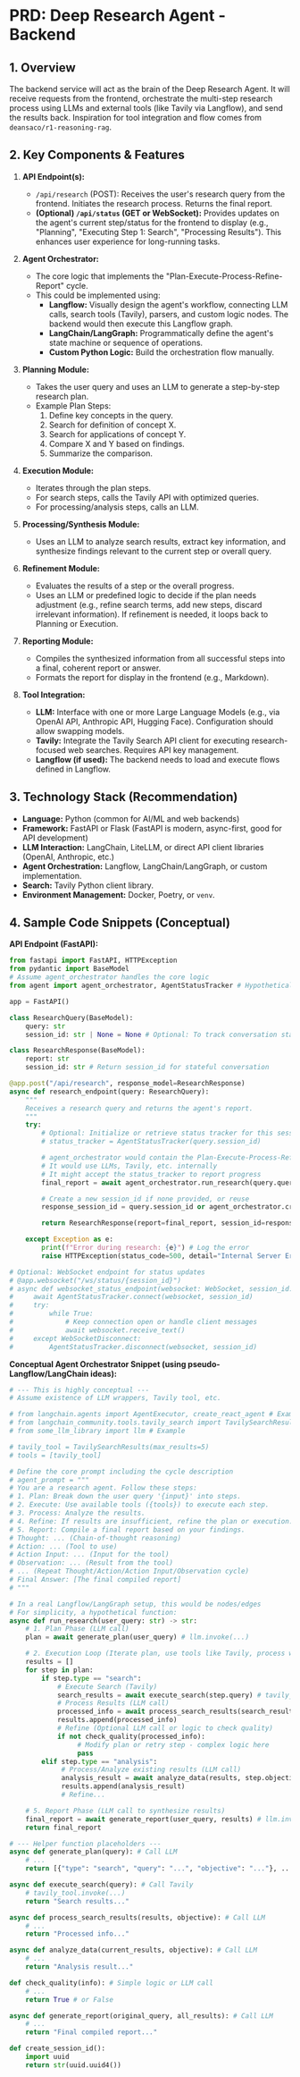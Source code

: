 # PRD: Deep Research Agent - Backend

## 1. Overview

The backend service will act as the brain of the Deep Research Agent. It will receive requests from the frontend, orchestrate the multi-step research process using LLMs and external tools (like Tavily via Langflow), and send the results back. Inspiration for tool integration and flow comes from `deansaco/r1-reasoning-rag`.

## 2. Key Components & Features

1.  **API Endpoint(s):**
    *   `/api/research` (POST): Receives the user's research query from the frontend. Initiates the research process. Returns the final report.
    *   **(Optional) `/api/status` (GET or WebSocket):** Provides updates on the agent's current step/status for the frontend to display (e.g., "Planning", "Executing Step 1: Search", "Processing Results"). This enhances user experience for long-running tasks.

2.  **Agent Orchestrator:**
    *   The core logic that implements the "Plan-Execute-Process-Refine-Report" cycle.
    *   This could be implemented using:
        *   **Langflow:** Visually design the agent's workflow, connecting LLM calls, search tools (Tavily), parsers, and custom logic nodes. The backend would then execute this Langflow graph.
        *   **LangChain/LangGraph:** Programmatically define the agent's state machine or sequence of operations.
        *   **Custom Python Logic:** Build the orchestration flow manually.

3.  **Planning Module:**
    *   Takes the user query and uses an LLM to generate a step-by-step research plan.
    *   Example Plan Steps:
        1.  Define key concepts in the query.
        2.  Search for definition of concept X.
        3.  Search for applications of concept Y.
        4.  Compare X and Y based on findings.
        5.  Summarize the comparison.

4.  **Execution Module:**
    *   Iterates through the plan steps.
    *   For search steps, calls the Tavily API with optimized queries.
    *   For processing/analysis steps, calls an LLM.

5.  **Processing/Synthesis Module:**
    *   Uses an LLM to analyze search results, extract key information, and synthesize findings relevant to the current step or overall query.

6.  **Refinement Module:**
    *   Evaluates the results of a step or the overall progress.
    *   Uses an LLM or predefined logic to decide if the plan needs adjustment (e.g., refine search terms, add new steps, discard irrelevant information). If refinement is needed, it loops back to Planning or Execution.

7.  **Reporting Module:**
    *   Compiles the synthesized information from all successful steps into a final, coherent report or answer.
    *   Formats the report for display in the frontend (e.g., Markdown).

8.  **Tool Integration:**
    *   **LLM:** Interface with one or more Large Language Models (e.g., via OpenAI API, Anthropic API, Hugging Face). Configuration should allow swapping models.
    *   **Tavily:** Integrate the Tavily Search API client for executing research-focused web searches. Requires API key management.
    *   **Langflow (if used):** The backend needs to load and execute flows defined in Langflow.

## 3. Technology Stack (Recommendation)

*   **Language:** Python (common for AI/ML and web backends)
*   **Framework:** FastAPI or Flask (FastAPI is modern, async-first, good for API development)
*   **LLM Interaction:** LangChain, LiteLLM, or direct API client libraries (OpenAI, Anthropic, etc.)
*   **Agent Orchestration:** Langflow, LangChain/LangGraph, or custom implementation.
*   **Search:** Tavily Python client library.
*   **Environment Management:** Docker, Poetry, or `venv`.

## 4. Sample Code Snippets (Conceptual)

**API Endpoint (FastAPI):**

```python name=main.py
from fastapi import FastAPI, HTTPException
from pydantic import BaseModel
# Assume agent_orchestrator handles the core logic
from agent import agent_orchestrator, AgentStatusTracker # Hypothetical modules

app = FastAPI()

class ResearchQuery(BaseModel):
    query: str
    session_id: str | None = None # Optional: To track conversation state

class ResearchResponse(BaseModel):
    report: str
    session_id: str # Return session_id for stateful conversation

@app.post("/api/research", response_model=ResearchResponse)
async def research_endpoint(query: ResearchQuery):
    """
    Receives a research query and returns the agent's report.
    """
    try:
        # Optional: Initialize or retrieve status tracker for this session
        # status_tracker = AgentStatusTracker(query.session_id)

        # agent_orchestrator would contain the Plan-Execute-Process-Refine-Report logic
        # It would use LLMs, Tavily, etc. internally
        # It might accept the status_tracker to report progress
        final_report = await agent_orchestrator.run_research(query.query) # Add status_tracker if used

        # Create a new session_id if none provided, or reuse
        response_session_id = query.session_id or agent_orchestrator.create_session_id()

        return ResearchResponse(report=final_report, session_id=response_session_id)

    except Exception as e:
        print(f"Error during research: {e}") # Log the error
        raise HTTPException(status_code=500, detail="Internal Server Error")

# Optional: WebSocket endpoint for status updates
# @app.websocket("/ws/status/{session_id}")
# async def websocket_status_endpoint(websocket: WebSocket, session_id: str):
#     await AgentStatusTracker.connect(websocket, session_id)
#     try:
#         while True:
#             # Keep connection open or handle client messages
#             await websocket.receive_text()
#     except WebSocketDisconnect:
#         AgentStatusTracker.disconnect(websocket, session_id)

```

**Conceptual Agent Orchestrator Snippet (using pseudo-Langflow/LangChain ideas):**

```python name=agent/agent_orchestrator.py
# --- This is highly conceptual ---
# Assume existence of LLM wrappers, Tavily tool, etc.

# from langchain.agents import AgentExecutor, create_react_agent # Example
# from langchain_community.tools.tavily_search import TavilySearchResults # Example
# from some_llm_library import llm # Example

# tavily_tool = TavilySearchResults(max_results=5)
# tools = [tavily_tool]

# Define the core prompt including the cycle description
# agent_prompt = """
# You are a research agent. Follow these steps:
# 1. Plan: Break down the user query '{input}' into steps.
# 2. Execute: Use available tools ({tools}) to execute each step.
# 3. Process: Analyze the results.
# 4. Refine: If results are insufficient, refine the plan or execution. Repeat steps if needed.
# 5. Report: Compile a final report based on your findings.
# Thought: ... (Chain-of-thought reasoning)
# Action: ... (Tool to use)
# Action Input: ... (Input for the tool)
# Observation: ... (Result from the tool)
# ... (Repeat Thought/Action/Action Input/Observation cycle)
# Final Answer: [The final compiled report]
# """

# In a real Langflow/LangGraph setup, this would be nodes/edges
# For simplicity, a hypothetical function:
async def run_research(user_query: str) -> str:
    # 1. Plan Phase (LLM call)
    plan = await generate_plan(user_query) # llm.invoke(...)

    # 2. Execution Loop (Iterate plan, use tools like Tavily, process with LLM)
    results = []
    for step in plan:
        if step.type == "search":
            # Execute Search (Tavily)
            search_results = await execute_search(step.query) # tavily_tool.invoke(...)
            # Process Results (LLM call)
            processed_info = await process_search_results(search_results, step.objective) # llm.invoke(...)
            results.append(processed_info)
            # Refine (Optional LLM call or logic to check quality)
            if not check_quality(processed_info):
                 # Modify plan or retry step - complex logic here
                 pass
        elif step.type == "analysis":
             # Process/Analyze existing results (LLM call)
             analysis_result = await analyze_data(results, step.objective) # llm.invoke(...)
             results.append(analysis_result)
             # Refine...

    # 5. Report Phase (LLM call to synthesize results)
    final_report = await generate_report(user_query, results) # llm.invoke(...)
    return final_report

# --- Helper function placeholders ---
async def generate_plan(query): # Call LLM
    # ...
    return [{"type": "search", "query": "...", "objective": "..."}, ...] # Example structure

async def execute_search(query): # Call Tavily
    # tavily_tool.invoke(...)
    return "Search results..."

async def process_search_results(results, objective): # Call LLM
    # ...
    return "Processed info..."

async def analyze_data(current_results, objective): # Call LLM
    # ...
    return "Analysis result..."

def check_quality(info): # Simple logic or LLM call
    # ...
    return True # or False

async def generate_report(original_query, all_results): # Call LLM
    # ...
    return "Final compiled report..."

def create_session_id():
    import uuid
    return str(uuid.uuid4())

```